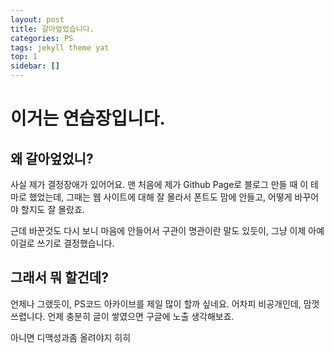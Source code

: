 ```yaml
---
layout: post
title: 갈아엎었습니다.
categories: PS
tags: jekyll theme yat
top: 1
sidebar: []
---
```


# 이거는 연습장입니다.

## 왜 갈아엎었니?

사실 제가 결정장애가 있어어요. 맨 처음에 제가 Github Page로 블로그 만들 때 이 테마로 했었는데, 그때는 웹 사이트에 대해 잘 몰라서 폰트도 맘에 안들고, 어떻게 바꾸어야 할지도 잘 몰랐죠.

근데 바꾼것도 다시 보니 마음에 안들어서 구관이 명관이란 말도 있듯이, 그냥 이제 아예 이걸로 쓰기로 결정했습니다.

## 그래서 뭐 할건데?

언제나 그랬듯이, PS코드 아카이브를 제일 많이 할까 싶네요. 어차피 비공개인데, 맘껏 쓰렵니다. 언제 충분히 글이 쌓였으면 구글에 노출 생각해보죠.

아니면 디맥성과좀 올려야지 히히
